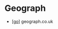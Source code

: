 # Geograph

- [[go]] geograph.co.uk


[//begin]: # "Autogenerated link references for markdown compatibility"
[go]: go "Go"
[//end]: # "Autogenerated link references"